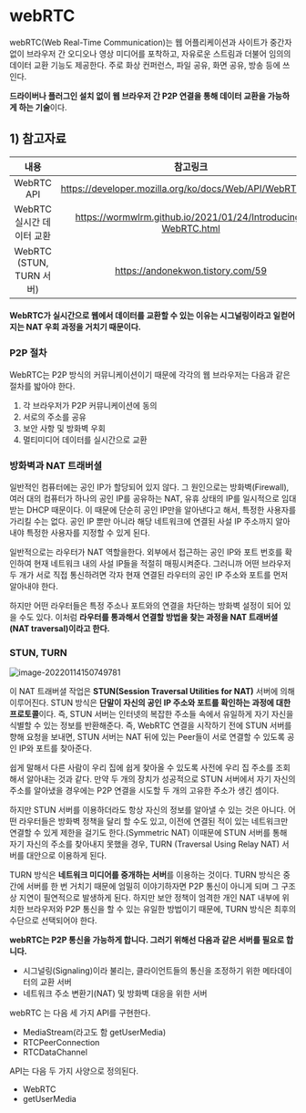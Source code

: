 # webRTC

webRTC(Web Real-Time Communication)는 웹 어플리케이션과 사이트가 중간자 없이 브라우저 간 오디오나 영상 미디어를 포착하고, 자유로운 스트림과 더불어 임의의 데이터 교환 기능도 제공한다. 주로 화상 컨퍼런스, 파일 공유, 화면 공유, 방송 등에 쓰인다. 

**드라이버나 플러그인 설치 없이 웹 브라우저 간 P2P 연결을 통해 데이터 교환을 가능하게 하는 기술**이다.

## 1) 참고자료

|           내용            |                           참고링크                           |
| :-----------------------: | :----------------------------------------------------------: |
|        WebRTC API         |   https://developer.mozilla.org/ko/docs/Web/API/WebRTC_API   |
| WebRTC 실시간 데이터 교환 | https://wormwlrm.github.io/2021/01/24/Introducing-WebRTC.html |
| WebRTC (STUN, TURN 서버)  |              https://andonekwon.tistory.com/59               |

#### WebRTC가 실시간으로 웹에서 데이터를 교환할 수 있는 이유는 **시그널링이라고 일컫어지는 NAT 우회 과정을 거치기 때문이다.**

### P2P 절차

WebRTC는 P2P 방식의 커뮤니케이션이기 때문에 각각의 웹 브라우저는 다음과 같은 절차를 밟아야 한다.

1. 각 브라우저가 P2P 커뮤니케이션에 동의
2. 서로의 주소를 공유
3. 보안 사항 및 방화벽 우회
4. 멀티미디어 데이터를 실시간으로 교환

### 방화벽과 NAT 트래버셜

일반적인 컴퓨터에는 공인 IP가 할당되어 있지 않다. 그 원인으로는 방화벽(Firewall), 여러 대의 컴퓨터가 하나의 공인 IP를 공유하는 NAT, 유휴 상태의 IP를 일시적으로 임대받는 DHCP 때문이다. 이 때문에 단순히 공인 IP만을 알아낸다고 해서, 특정한 사용자를 가리킬 수는 없다. 공인 IP 뿐만 아니라 해당 네트워크에 연결된 사설 IP 주소까지 알아내야 특정한 사용자를 지정할 수 있게 된다.

일반적으로는 라우터가 NAT 역할을한다. 외부에서 접근하는 공인 IP와 포트 번호를 확인하여 현재 네트워크 내의 사설 IP들을 적절히 매핑시켜준다. 그러니까 어떤 브라우저 두 개가 서로 직접 통신하려면 각자 현재 연결된 라우터의 공인 IP 주소와 포트를 먼저 알아내야 한다.

하지만 어떤 라우터들은 특정 주소나 포트와의 연결을 차단하는 방화벽 설정이 되어 있을 수도 있다. 이처럼 **라우터를 통과해서 연결할 방법을 찾는 과정을 NAT 트래버셜(NAT traversal)이라고 한다.**

### STUN, TURN

![image-20220114150749781](C:\Users\SSAFY\AppData\Roaming\Typora\typora-user-images\image-20220114150749781.png)

이 NAT 트래버셜 작업은 **STUN(Session Traversal Utilities for NAT)** 서버에 의해 이루어진다. STUN 방식은 **단말이 자신의 공인 IP 주소와 포트를 확인하는 과정에 대한 프로토콜**이다. 즉, STUN 서버는 인터넷의 복잡한 주소들 속에서 유일하게 자기 자신을 식별할 수 있는 정보를 반환해준다. 즉, WebRTC 연결을 시작하기 전에 STUN 서버를 향해 요청을 보내면, STUN 서버는 NAT 뒤에 있는 Peer들이 서로 연결할 수 있도록 공인 IP와 포트를 찾아준다.

쉽게 말해서 다른 사람이 우리 집에 쉽게 찾아올 수 있도록 사전에 우리 집 주소를 조회해서 알아내는 것과 같다. 만약 두 개의 장치가 성공적으로 STUN 서버에서 자기 자신의 주소를 알아냈을 경우에는 P2P 연결을 시도할 두 개의 고유한 주소가 생긴 셈이다.

하지만 STUN 서버를 이용하더라도 항상 자신의 정보를 알아낼 수 있는 것은 아니다. 어떤 라우터들은 방화벽 정책을 달리 할 수도 있고, 이전에 연결된 적이 있는 네트워크만 연결할 수 있게 제한을 걸기도 한다.(Symmetric NAT) 이때문에 STUN 서버를 통해 자기 자신의 주소를 찾아내지 못했을 경우, TURN (Traversal Using Relay NAT) 서버를 대안으로 이용하게 된다.

TURN 방식은 **네트워크 미디어를 중개하는 서버**를 이용하는 것이다. TURN 방식은 중간에 서버를 한 번 거치기 때문에 엄밀히 이야기하자면 P2P 통신이 아니게 되며 그 구조상 지연이 필연적으로 발생하게 된다. 하지만 보안 정책이 엄격한 개인 NAT 내부에 위치한 브라우저와 P2P 통신을 할 수 있는 유일한 방법이기 때문에, TURN 방식은 최후의 수단으로 선택되어야 한다.

**webRTC는 P2P 통신을 가능하게 합니다. 그러기 위해선 다음과 같은 서버를 필요로 합니다.**

* 시그널링(Signaling)이라 불리는, 클라이언트들의 통신을 조정하기 위한 메타데이터의 교환 서버
* 네트워크 주소 변환기(NAT) 및 방화벽 대응을 위한 서버

webRTC 는 다음 세 가지 API를 구현한다.

* MediaStream(라고도 함 getUserMedia)
* RTCPeerConnection
* RTCDataChannel

API는 다음 두 가지 사양으로 정의된다.

* WebRTC
* getUserMedia



